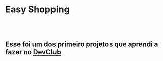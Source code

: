 <h1> Easy Shopping</h1>
<br>
<br>
<h2> Esse foi um dos primeiro projetos que aprendi a fazer no <a href="https://rodolfomori.com.br/devclub"> DevClub </a> </h2>
